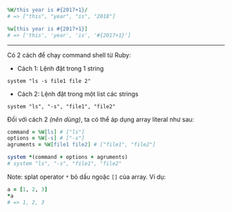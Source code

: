```ruby
%W/this year is #{2017+1}/
# => ["this", "year", "is", "2018"]

%w[this year is #{2017+1}]
# => ['this', 'year', 'is', '#{2017+1}']
```
____
Có 2 cách để chạy  command shell từ Ruby:  
- Cách 1: Lệnh đặt trong 1 string
```
system "ls -s file1 file 2"
```  
- Cách 2: Lệnh đặt trong một list các strings
```
system "ls", "-s", "file1", "file2" 
```
Đối với cách 2 *(nên dùng)*, ta có thể áp dụng array literal như sau:  
```ruby
command = %W[ls] # ["ls"]
options = %W[-s] # ["-s"]
agruments = %W[file1 file2] # ["file1", "file2"]

system *(command + options + agruments)
# system "ls", "-s", "file1", "file2" 
```
Note: splat operator `*` bỏ dấu ngoặc `[]` của array. Ví dụ:
```ruby
a = [1, 2, 3]
*a
# => 1, 2, 3
```

